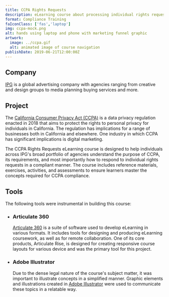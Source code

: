 ```yaml
---
title: CCPA Rights Requests
description: eLearning course about processing individual rights requests under the California Consumer Privacy Act (CCPA)
format: Compliance Training
faIconClass: ['fas','laptop']
img: ccpa-mock.png
alt: hands using laptop and phone with marketing funnel graphic
artwork:
  image: ../ccpa.gif
  alt: animated image of course navigation
publishDate: 2019-06-21T12:00:00Z
---
```


## Company

[IPG](https://www.interpublic.com/) is a global advertising company with agencies ranging from creative and design groups to media planning buying services and more.

## Project

The [California Consumer Privacy Act (CCPA)](https://oag.ca.gov/privacy/ccpa) is a data privacy regulation enacted in 2018 that aims to protect the rights to personal privacy for individuals in California. The regulation has implications for a range of businesses both in California and elsewhere. One industry in which CCPA has significant implications is digital marketing.

<artwork :artwork="artwork"></artwork>

The CCPA Rights Requests eLearning course is designed to help individuals across IPG's broad portfolio of agencies understand the purpose of CCPA, its requirements, and most importantly how to respond to individual rights requests in a compliant manner. The course includes reference materials, exercises, activities, and assessments to ensure learners master the concepts required for CCPA compliance.

## Tools

The following tools were instrumental in building this course:

- ### **Articulate 360**
  [Articulate 360](https://articulate.com/360) is a suite of software used to develop eLearning in various formats. It includes tools for designing and producing eLearning coursework, as well as for remote collaboration. One of its core products, Articulate Rise, is designed for creating responsive course layouts for various device and was the primary tool for this project.

- ### **Adobe Illustrator**
  Due to the dense legal nature of the course's subject matter, it was important to illustrate concepts in a simplified manner. Graphic elements and illustrations created in [Adobe Illustrator](https://www.adobe.com/products/illustrator.html) were used to communicate these topics in a relatable way.